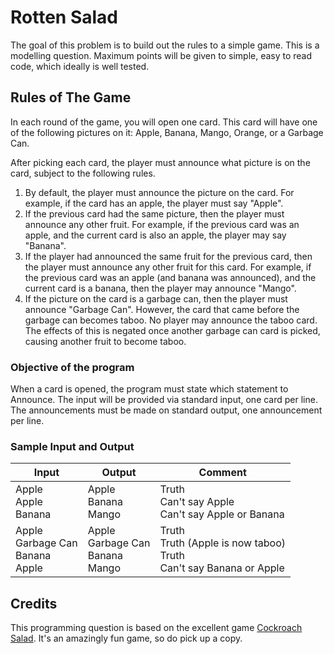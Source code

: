 # Rotten Salad

The goal of this problem is to build out the rules to a simple game. This is a modelling question. Maximum points will be given to simple, easy to read code, which ideally is well tested.

## Rules of The Game

In each round of the game, you will open one card. This card will have one of the following pictures on it: Apple, Banana, Mango, Orange, or a Garbage Can.

After picking each card, the player must announce what picture is on the card, subject to the following rules.

1) By default, the player must announce the picture on the card. For example, if the card has an apple, the player must say "Apple".
2) If the previous card had the same picture, then the player must announce any other fruit. For example, if the previous card was an apple, and the current card is also an apple, the player may say "Banana".
3) If the player had announced the same fruit for the previous card, then the player must announce any other fruit for this card. For example, if the previous card was an apple (and banana was announced), and the current card is a banana, then the player may announce "Mango".
4) If the picture on the card is a garbage can, then the player must announce "Garbage Can". However, the card that came before the garbage can becomes taboo. No player may announce the taboo card. The effects of this is negated once another garbage can card is picked, causing another fruit to become taboo.

### Objective of the program

When a card is opened, the program must state which statement to Announce. The input will be provided via standard input, one card per line. The announcements must be made on standard output, one announcement per line.

### Sample Input and Output

| Input        | Output           | Comment  |
| ------------- |---------------| -----|
| Apple <br> Apple <br> Banana | Apple <br> Banana <br> Mango | Truth <br> Can't say Apple <br> Can't say Apple or Banana |
| Apple <br> Garbage Can <br> Banana <br> Apple  | Apple <br> Garbage Can <br> Banana <br> Mango | Truth <br> Truth (Apple is now taboo) <br> Truth <br> Can't say Banana or Apple |

## Credits

This programming question is based on the excellent game [Cockroach Salad](https://www.amazon.com/Schmidt-SCH87148-Cockroach-Salad-Card/dp/B00LNFP9G6). It's an amazingly fun game, so do pick up a copy.
